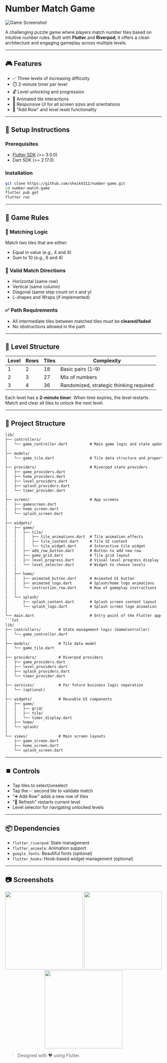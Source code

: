 # Number Match Game

![Game Screenshot](screenshots/gameplay.gif) <!-- Replace with actual GIF -->  


A challenging puzzle game where players match number tiles based on intuitive number rules. Built with **Flutter** and **Riverpod**, it offers a clean architecture and engaging gameplay across multiple levels.

---

## 🎮 Features

- ✅ Three levels of increasing difficulty
- ⏱️ 2-minute timer per level
- 🔓 Level unlocking and progression
- 🎨 Animated tile interactions
- 🎯 Responsive UI for all screen sizes and orientations
- 🔁 "Add Row" and level reset functionality

---

## 🚀 Setup Instructions

### Prerequisites
- [Flutter SDK](https://docs.flutter.dev/get-started/install) (>= 3.0.0)
- Dart SDK (>= 2.17.0)

### Installation

```bash
git clone https://github.com/sheik4312/number-game.git
cd number-match-game
flutter pub get
flutter run
```

---

## 🧠 Game Rules

### 🎲 Matching Logic

Match two tiles that are either:
- Equal in value (e.g., 4 and 4)
- Sum to 10 (e.g., 6 and 4)

### 🔁 Valid Match Directions
- Horizontal (same row)
- Vertical (same column)
- Diagonal (same step count on x and y)
- L-shapes and Wraps (if implemented)

### ✅ Path Requirements
- All intermediate tiles between matched tiles must be **cleared/faded**
- No obstructions allowed in the path

---

## 🧱 Level Structure

| Level | Rows | Tiles | Complexity |
|-------|------|-------|------------|
| 1     | 2    | 18    | Basic pairs (1–9) |
| 2     | 3    | 27    | Mix of numbers |
| 3     | 4    | 36    | Randomized, strategic thinking required |

Each level has a **2-minute timer**. When time expires, the level restarts. Match and clear all tiles to unlock the next level.

---

## 📁 Project Structure

```txt
lib/
├── controllers/
│   └── game_controller.dart          # Main game logic and state updates
│
├── models/
│   └── game_tile.dart                # Tile data structure and properties
│
├── providers/                        # Riverpod state providers
│   ├── game_providers.dart
│   ├── home_providers.dart
│   ├── level_providers.dart
│   ├── splash_providers.dart
│   └── timer_provider.dart
│
├── screen/                           # App screens
│   ├── gamescreen.dart
│   ├── home_screen.dart
│   └── splash_screen.dart
│
├── widgets/
│   ├── game/
│   │   ├── tile/
│   │   │   ├── tile_animations.dart  # Tile animation effects
│   │   │   ├── tile_content.dart     # Tile UI content
│   │   │   └── tile_widget.dart      # Interactive tile widget
│   │   ├── add_row_button.dart       # Button to add new row
│   │   ├── game_grid.dart            # Tile grid layout
│   │   ├── level_progress.dart       # Visual level progress display
│   │   └── level_selector.dart       # Widget to choose levels
│   │
│   ├── home/
│   │   ├── animated_button.dart      # Animated UI button
│   │   ├── animated_logo.dart        # Splash/home logo animations
│   │   └── instruction_row.dart      # Row of gameplay instructions
│   │
│   └── splash/
│       ├── splash_content.dart       # Splash screen content layout
│       └── splash_logo.dart          # Splash screen logo animation
│
└── main.dart                         # Entry point of the Flutter app
```txt
lib/
├── controllers/        # State management logic (GameController)
│   └── game_controller.dart
│
├── models/             # Tile data model
│   └── game_tile.dart
│
├── providers/          # Riverpod providers
│   ├── game_providers.dart
│   ├── level_providers.dart
│   ├── splash_providers.dart
│   └── timer_provider.dart
│
├── services/           # For future business logic separation
│   └── (optional)
│
├── widgets/            # Reusable UI components
│   ├── game/
│   │   ├── grid/
│   │   ├── tile/
│   │   └── timer_display.dart
│   ├── home/
│   └── splash/
│
└── views/              # Main screen layouts
    ├── game_screen.dart
    ├── home_screen.dart
    └── splash_screen.dart
```


---

## ⏹️ Controls

- Tap tiles to select/unselect
- Tap the ✅ second tile to validate match
- "➕ Add Row" adds a new row of tiles
- "🔁 Refresh" restarts current level
- Level selector for navigating unlocked levels

---

## 📦 Dependencies

- `flutter_riverpod`: State management
- `flutter_animate`: Animation support
- `google_fonts`: Beautiful fonts (optional)
- `flutter_hooks`: Hook-based widget management (optional)

---

## 📷 Screenshots

<div align="center">
  <img src="https://github.com/user-attachments/assets/2760f993-e9fe-457c-8bb2-a64365182bd4" width="250"/>
  <img src="https://github.com/user-attachments/assets/a1786711-eded-4217-9280-ced892eddbf7" width="250"/>
  <img src="https://github.com/user-attachments/assets/a1d901fe-b084-48f2-9130-d7615eff95c0" width="250"/>
</div>


> Designed with ❤️ using Flutter.
